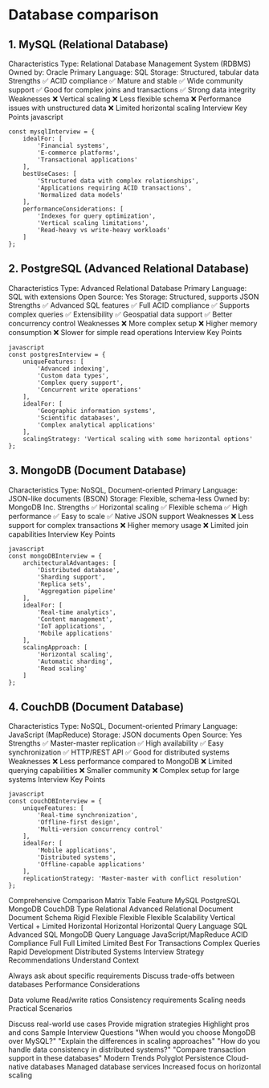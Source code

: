 # Database comparison

## 1. MySQL (Relational Database)
Characteristics
Type: Relational Database Management System (RDBMS)
Owned by: Oracle
Primary Language: SQL
Storage: Structured, tabular data
Strengths
✅ ACID compliance
✅ Mature and stable
✅ Wide community support
✅ Good for complex joins and transactions
✅ Strong data integrity
Weaknesses
❌ Vertical scaling
❌ Less flexible schema
❌ Performance issues with unstructured data
❌ Limited horizontal scaling
Interview Key Points
javascript
```
const mysqlInterview = {
    idealFor: [
        'Financial systems',
        'E-commerce platforms',
        'Transactional applications'
    ],
    bestUseCases: [
        'Structured data with complex relationships',
        'Applications requiring ACID transactions',
        'Normalized data models'
    ],
    performanceConsiderations: [
        'Indexes for query optimization',
        'Vertical scaling limitations',
        'Read-heavy vs write-heavy workloads'
    ]
};
```

## 2. PostgreSQL (Advanced Relational Database)
Characteristics
Type: Advanced Relational Database
Primary Language: SQL with extensions
Open Source: Yes
Storage: Structured, supports JSON
Strengths
✅ Advanced SQL features
✅ Full ACID compliance
✅ Supports complex queries
✅ Extensibility
✅ Geospatial data support
✅ Better concurrency control
Weaknesses
❌ More complex setup
❌ Higher memory consumption
❌ Slower for simple read operations
Interview Key Points

```
javascript
const postgresInterview = {
    uniqueFeatures: [
        'Advanced indexing',
        'Custom data types',
        'Complex query support',
        'Concurrent write operations'
    ],
    idealFor: [
        'Geographic information systems',
        'Scientific databases',
        'Complex analytical applications'
    ],
    scalingStrategy: 'Vertical scaling with some horizontal options'
};
```

## 3. MongoDB (Document Database)
Characteristics
Type: NoSQL, Document-oriented
Primary Language: JSON-like documents (BSON)
Storage: Flexible, schema-less
Owned by: MongoDB Inc.
Strengths
✅ Horizontal scaling
✅ Flexible schema
✅ High performance
✅ Easy to scale
✅ Native JSON support
Weaknesses
❌ Less support for complex transactions
❌ Higher memory usage
❌ Limited join capabilities
Interview Key Points
```
javascript
const mongoDBInterview = {
    architecturalAdvantages: [
        'Distributed database',
        'Sharding support',
        'Replica sets',
        'Aggregation pipeline'
    ],
    idealFor: [
        'Real-time analytics',
        'Content management',
        'IoT applications',
        'Mobile applications'
    ],
    scalingApproach: [
        'Horizontal scaling',
        'Automatic sharding',
        'Read scaling'
    ]
};
```

## 4. CouchDB (Document Database)
Characteristics
Type: NoSQL, Document-oriented
Primary Language: JavaScript (MapReduce)
Storage: JSON documents
Open Source: Yes
Strengths
✅ Master-master replication
✅ High availability
✅ Easy synchronization
✅ HTTP/REST API
✅ Good for distributed systems
Weaknesses
❌ Less performance compared to MongoDB
❌ Limited querying capabilities
❌ Smaller community
❌ Complex setup for large systems
Interview Key Points
```
javascript
const couchDBInterview = {
    uniqueFeatures: [
        'Real-time synchronization',
        'Offline-first design',
        'Multi-version concurrency control'
    ],
    idealFor: [
        'Mobile applications',
        'Distributed systems',
        'Offline-capable applications'
    ],
    replicationStrategy: 'Master-master with conflict resolution'
};
```

Comprehensive Comparison Matrix
Table
Feature	MySQL	PostgreSQL	MongoDB	CouchDB
Type	Relational	Advanced Relational	Document	Document
Schema	Rigid	Flexible	Flexible	Flexible
Scalability	Vertical	Vertical + Limited Horizontal	Horizontal	Horizontal
Query Language	SQL	Advanced SQL	MongoDB Query Language	JavaScript/MapReduce
ACID Compliance	Full	Full	Limited	Limited
Best For	Transactions	Complex Queries	Rapid Development	Distributed Systems
Interview Strategy Recommendations
Understand Context

Always ask about specific requirements
Discuss trade-offs between databases
Performance Considerations

Data volume
Read/write ratios
Consistency requirements
Scaling needs
Practical Scenarios

Discuss real-world use cases
Provide migration strategies
Highlight pros and cons
Sample Interview Questions
"When would you choose MongoDB over MySQL?"
"Explain the differences in scaling approaches"
"How do you handle data consistency in distributed systems?"
"Compare transaction support in these databases"
Modern Trends
Polyglot Persistence
Cloud-native databases
Managed database services
Increased focus on horizontal scaling